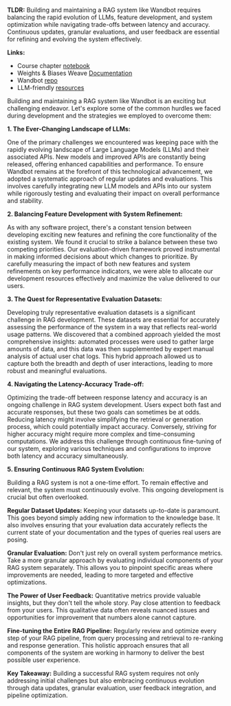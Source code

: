 **TLDR:** Building and maintaining a RAG system like Wandbot requires balancing the rapid evolution of LLMs, feature development, and system optimization while navigating trade-offs between latency and accuracy. Continuous updates, granular evaluations, and user feedback are essential for refining and evolving the system effectively.

**Links:**

- Course chapter [notebook](https://github.com/wandb/edu/blob/main/rag-advanced/notebooks/Chapter01.ipynb) 
- Weights & Biases Weave [Documentation](https://weave-docs.wandb.ai/?utm_source=course&utm_medium=course&utm_campaign=rag_course) 
- Wandbot [repo](https://github.com/wandb/wandbot)
- LLM-friendly [resources](https://github.com/wandb/edu/tree/main/rag-advanced/resources)

Building and maintaining a RAG system like Wandbot is an exciting but challenging endeavor. Let's explore some of the common hurdles we faced during development and the strategies we employed to overcome them:

**1. The Ever-Changing Landscape of LLMs:**

One of the primary challenges we encountered was keeping pace with the rapidly evolving landscape of Large Language Models (LLMs) and their associated APIs. New models and improved APIs are constantly being released, offering enhanced capabilities and performance. To ensure Wandbot remains at the forefront of this technological advancement, we adopted a systematic approach of regular updates and evaluations. This involves carefully integrating new LLM models and APIs into our system while rigorously testing and evaluating their impact on overall performance and stability.

**2. Balancing Feature Development with System Refinement:**

As with any software project, there's a constant tension between developing exciting new features and refining the core functionality of the existing system. We found it crucial to strike a balance between these two competing priorities. Our evaluation-driven framework proved instrumental in making informed decisions about which changes to prioritize. By carefully measuring the impact of both new features and system refinements on key performance indicators, we were able to allocate our development resources effectively and maximize the value delivered to our users.

**3. The Quest for Representative Evaluation Datasets:**

Developing truly representative evaluation datasets is a significant challenge in RAG development. These datasets are essential for accurately assessing the performance of the system in a way that reflects real-world usage patterns. We discovered that a combined approach yielded the most comprehensive insights: automated processes were used to gather large amounts of data, and this data was then supplemented by expert manual analysis of actual user chat logs. This hybrid approach allowed us to capture both the breadth and depth of user interactions, leading to more robust and meaningful evaluations.

**4. Navigating the Latency-Accuracy Trade-off:**

Optimizing the trade-off between response latency and accuracy is an ongoing challenge in RAG system development. Users expect both fast and accurate responses, but these two goals can sometimes be at odds. Reducing latency might involve simplifying the retrieval or generation process, which could potentially impact accuracy. Conversely, striving for higher accuracy might require more complex and time-consuming computations. We address this challenge through continuous fine-tuning of our system, exploring various techniques and configurations to improve both latency and accuracy simultaneously.

**5. Ensuring Continuous RAG System Evolution:**

Building a RAG system is not a one-time effort. To remain effective and relevant, the system must continuously evolve. This ongoing development is crucial but often overlooked.

**Regular Dataset Updates:** Keeping your datasets up-to-date is paramount. This goes beyond simply adding new information to the knowledge base. It also involves ensuring that your evaluation data accurately reflects the current state of your documentation and the types of queries real users are posing.

**Granular Evaluation:** Don't just rely on overall system performance metrics. Take a more granular approach by evaluating individual components of your RAG system separately. This allows you to pinpoint specific areas where improvements are needed, leading to more targeted and effective optimizations.

**The Power of User Feedback:** Quantitative metrics provide valuable insights, but they don't tell the whole story. Pay close attention to feedback from your users. This qualitative data often reveals nuanced issues and opportunities for improvement that numbers alone cannot capture.

**Fine-tuning the Entire RAG Pipeline:** Regularly review and optimize every step of your RAG pipeline, from query processing and retrieval to re-ranking and response generation. This holistic approach ensures that all components of the system are working in harmony to deliver the best possible user experience.

  

**Key Takeaway:** Building a successful RAG system requires not only addressing initial challenges but also embracing continuous evolution through data updates, granular evaluation, user feedback integration, and pipeline optimization.